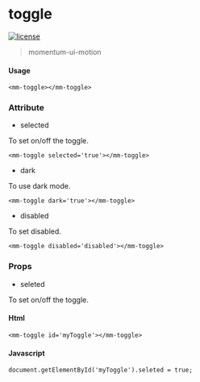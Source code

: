 <!-- 
---
date: 2020/5/9 14:11:00
---
-->
# toggle

[![license](https://img.shields.io/github/license/momentum-design/momentum-ui.svg?color=blueviolet)](https://github.com/momentum-design/momentum-ui/blob/master/charts/LICENSE)

> momentum-ui-motion

#### Usage

<!--#html0#-->
```
<mm-toggle></mm-toggle>
```


### Attribute

+ selected

To set on/off the toggle.

<!--#html1#-->
```
<mm-toggle selected='true'></mm-toggle>
```

+ dark 

To use dark mode.

<!--#html2#-->
```
<mm-toggle dark='true'></mm-toggle>
```

+ disabled

To set disabled.
	
<!--#html3#-->
```
<mm-toggle disabled='disabled'></mm-toggle>
```
	
### Props

+ seleted

To set on/off the toggle.

#### Html
	
```
<mm-toggle id='myToggle'></mm-toggle>
```

#### Javascript

```
document.getElementById('myToggle').seleted = true;
```

